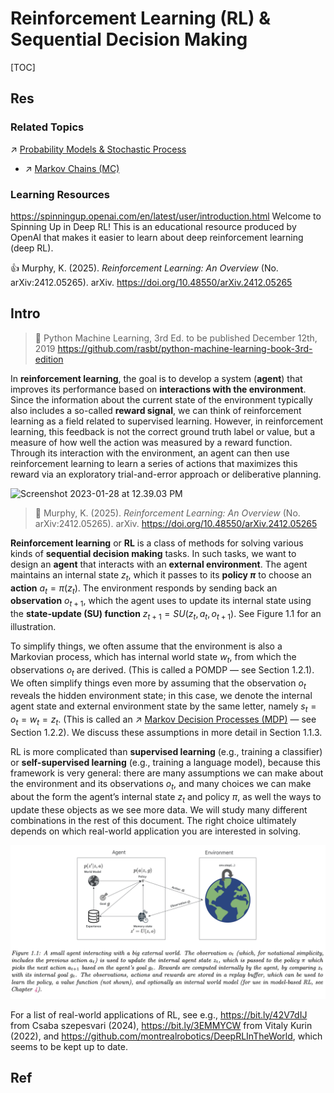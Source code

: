 # Reinforcement Learning (RL) & Sequential Decision Making

[TOC]



## Res
### Related Topics
↗ [Probability Models & Stochastic Process](../../../../../🧮%20Mathematics/📐%20Measures%20(Measure%20Theory)/📊%20Probabilities%20&%20Statistics/Probability%20Models%20&%20Stochastic%20Process/Probability%20Models%20&%20Stochastic%20Process.md)
- ↗ [Markov Chains (MC)](../../../../../🧮%20Mathematics/📐%20Measures%20(Measure%20Theory)/📊%20Probabilities%20&%20Statistics/Probability%20Models%20&%20Stochastic%20Process/Markov%20Chains%20(MC)/Markov%20Chains%20(MC).md)


### Learning Resources
https://spinningup.openai.com/en/latest/user/introduction.html
Welcome to Spinning Up in Deep RL! This is an educational resource produced by OpenAI that makes it easier to learn about deep reinforcement learning (deep RL).

👍 Murphy, K. (2025). _Reinforcement Learning: An Overview_ (No. arXiv:2412.05265). arXiv. https://doi.org/10.48550/arXiv.2412.05265



## Intro
> 📖 Python Machine Learning, 3rd Ed. to be published December 12th, 2019
> https://github.com/rasbt/python-machine-learning-book-3rd-edition

In **reinforcement learning**, the goal is to develop a system (**agent**) that improves its performance based on **interactions with the environment**. Since the information about the current state of the environment typically also includes a so-called **reward signal**, we can think of reinforcement learning as a field related to supervised learning. However, in reinforcement learning, this feedback is not the correct ground truth label or value, but a measure of how well the action was measured by a reward function. Through its interaction with the environment, an agent can then use reinforcement learning to learn a series of actions that maximizes this reward via an exploratory trial-and-error approach or deliberative planning.

![Screenshot 2023-01-28 at 12.39.03 PM](../../../../../../../Assets/Pics/Screenshot%202023-01-28%20at%2012.39.03%20PM.png)

> 📖 Murphy, K. (2025). _Reinforcement Learning: An Overview_ (No. arXiv:2412.05265). arXiv. https://doi.org/10.48550/arXiv.2412.05265

**Reinforcement learning** or **RL** is a class of methods for solving various kinds of **sequential decision making** tasks. In such tasks, we want to design an **agent** that interacts with an **external environment**. The agent maintains an internal state $z_t$, which it passes to its **policy $\pi$** to choose an **action** $a_t = \pi(z_t)$. The environment responds by sending back an **observation** $o_{t+1}$, which the agent uses to update its internal state using the **state-update (SU) function** $z_{t+1} = SU (z_t, a_t, o_{t+1})$. See Figure 1.1 for an illustration. 

To simplify things, we often assume that the environment is also a Markovian process, which has internal world state $w_t$, from which the observations $o_t$ are derived. (This is called a POMDP — see Section 1.2.1). We often simplify things even more by assuming that the observation $o_t$ reveals the hidden environment state; in this case, we denote the internal agent state and external environment state by the same letter, namely $s_t = o_t = w_t = z_t$. (This is called an ↗ [Markov Decision Processes (MDP)](../../../../../🧮%20Mathematics/📐%20Measures%20(Measure%20Theory)/📊%20Probabilities%20&%20Statistics/Probability%20Models%20&%20Stochastic%20Process/Markov%20Chains%20(MC)/Markov%20Decision%20Processes%20(MDP).md) — see Section 1.2.2). We discuss these assumptions in more detail in Section 1.1.3. 

RL is more complicated than **supervised learning** (e.g., training a classifier) or **self-supervised learning** (e.g., training a language model), because this framework is very general: there are many assumptions we can make about the environment and its observations $o_t$, and many choices we can make about the form the agent’s internal state $z_t$ and policy $\pi$, as well the ways to update these objects as we see more data. We will study many different combinations in the rest of this document. The right choice ultimately depends on which real-world application you are interested in solving.

![](../../../../../../Assets/Pics/Screenshot%202025-10-07%20at%2011.25.44.png)

For a list of real-world applications of RL, see e.g., https://bit.ly/42V7dIJ from Csaba szepesvari (2024), https://bit.ly/3EMMYCW from Vitaly Kurin (2022), and https://github.com/montrealrobotics/DeepRLInTheWorld, which seems to be kept up to date.



## Ref

